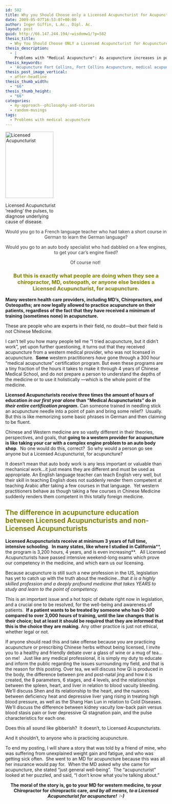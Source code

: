 ```yaml
---
id: 582
title: Why you Should Choose only a Licensed Acupuncturist for Acupuncture
date: 2009-05-07T16:53:07+00:00
author: Inger Giffin, L.Ac., Dipl. Ac.
layout: post
guid: http://66.147.244.194/~wisdomw1/?p=582
thesis_title:
  - Why You Should Choose ONLY a Licensed Acupuncturist for Acupuncture
thesis_description:
  - |
    Problems with "Medical Acupuncture": As acupuncture increases in popularity, MD's, Chiros, and others are practicing practice it. But are patients the ones who are losing out?
thesis_keywords:
  - 'Acupuncture Fort Collins, Fort Collins Acupuncture, medical acupuncture, '
thesis_post_image_vertical:
  - after-headline
thesis_thumb_width:
  - "66"
thesis_thumb_height:
  - "66"
categories:
  - my-approach--philosophy-and-stories
  - random-musings
tags:
  - Problems with medical acupuncture
---
```

<div id="attachment_659" style="width: 160px" class="wp-caption alignleft">
  <a title="Licensed Acupuncturist pulse diagnosis" href="http://www.wisdomwaysacupuncture.com/wp-content/uploads/2010/06/acupuncture-pulse-taking.jpg"><img class=" wp-image-659 " title="Licensed Acupuncturist doing pulse reading" src="http://www.wisdomwaysacupuncture.com/wp-content/uploads/2010/06/acupuncture-pulse-taking.jpg" alt="Licensed Acupuncturist" width="150" height="207" /></a>
  
  <p class="wp-caption-text">
    Licensed Acupuncturist &#8216;reading&#8217; the pulses, to diagnose underlying cause of disease.
  </p>
</div>

<p style="text-align: center;">
  <span style="color: #333333;">Would you go to a French language teacher who had taken a short course in German to learn the German language?</span>
</p>

<p style="text-align: center;">
  <span style="color: #333333;">Would you go to an auto body specialist who had dabbled on a few engines, to get your car’s engine fixed?</span>
</p>

<p style="text-align: center;">
  <span style="color: #808000;"><span style="color: #333333;">Of course not!</span>  </span>
</p>

<h3 style="text-align: center;">
  <span style="color: #808000;">But this is exactly what people are doing when they see a chiropractor, MD, osteopath, or anyone else besides a <strong>Licensed Acupuncturist</strong>, for acupuncture.</span>
</h3>

**Many western health care providers, including MD&#8217;s, Chiropractors, and Osteopaths; are now legally allowed to practice acupuncture on their patients, regardless of the fact that they have received a minimum of training (sometimes none) in acupuncture.**

These are people who are experts in their field, no doubt&#8212;but their field is not Chinese Medicine.

I can&#8217;t tell you how many people tell me &#8220;I tried acupuncture, but it didn&#8217;t work&#8221;, yet upon further questioning, it turns out that they received acupuncture from a western medical provider, who was not licensed in acupuncture.  **Some** western practitioners _have_ gone through a 300 hour &#8220;medical acupuncture&#8221; certification program. But even these programs are a tiny fraction of the hours it takes to make it through 4 years of Chinese Medical School, and do not prepare a person to understand the depths of the medicine or to use it holistically &#8212;which is the whole point of the medicine.

**Licensed Acupuncturists receive three times the amount of hours of education _in our first year alone_ than &#8220;Medical Acupuncturists&#8221; do _in their entire certification program_.** Can someone trained in needling stick an acupuncture needle into a point of pain and bring some relief?  Usually.  But this is like memorizing some basic phrases in German and then claiming to be fluent.

Chinese and Western medicine are so vastly different in their theories, perspectives, and goals, that **going to a western provider for acupuncture is like taking your car with a complex engine problem to an auto body shop**.  No one would do this, correct?  So why would a person go see anyone but a Licensed Acupuncturist, for acupuncture?

It doesn&#8217;t mean that auto body work is any less important or valuable than mechanical work&#8230;it just means they are different and must be used as appropriate. An English language teacher can teach English very well, but their skill in teaching English does not suddenly render them competent at teaching Arabic after taking a few courses in that language.  Yet western practitioners behave as though taking a few courses in Chinese Medicine suddenly renders them competent in this totally foreign medicine.

## <span style="color: #808000;">The difference in acupuncture education between Licensed Acupuncturists and non-Licensed Acupuncturists</span>

**Licensed Acupuncturists receive at minimum 3 years of full time, intensive schooling**.  **In many states, like where I studied** **in California****, the program is 3,200 hours, 4 years, and is even increasing**.   All Licensed Acupuncturists have passed intensive weekend-long exams which prove our competency in the medicine, and which earn us our licensing.

Because acupuncture is still such a new profession in the US, legislation has yet to catch up with the truth about the medicine&#8230;that _it is a highly skilled profession and a deeply profound medicine that takes YEARS to study and learn to the point of competency._

This is an important issue and a hot topic of debate right now in legislation, and a crucial one to be resolved, for the well-being and awareness of patients.  **If a patient wants to be treated by someone who has 0-300 compared to over 3,000 hours of training, until the law changes that is their choice; but at least it should be required that they are informed that this is the choice they are making.** Any other practice is just not ethical, whether legal or not.

If anyone should read this and take offense because you are practicing acupuncture or prescribing Chinese herbs without being licensed, I invite you to a healthy and friendly debate over a glass of wine or a mug of tea&#8230;on me!   Just like any medical professional, it is simply my duty to educate and inform the public regarding the issues surrounding my field, and that is the reason for this posting. Over tea, we will discuss how Qi is produced in the body, the difference between pre and post-natal jing and how it is created, the 8 parameters, 6 stages, and 4 levels, and the relationships between the spleen, heart, and liver in relation to blood vacuity bleeding. We&#8217;ll discuss Shen and its relationship to the heart, and the nuances between deficiency heat and depressive liver yang rising in treating high blood pressure, as well as the Shang Han Lun in relation to Cold Diseases.  We&#8217;ll discuss the difference between kidney vacuity low-back pain versus blood stasis pain or liver depressive Qi stagnation pain, and the pulse characteristics for each one.

Does this all sound like gibberish?  It doesn&#8217;t, to Licensed Acupuncturists.

And it shouldn&#8217;t, to anyone who is practicing acupuncture.

To end my posting, I will share a story that was told by a friend of mine, who was suffering from unexplained weight gain and fatigue, and who was getting sick often.  She went to an MD for acupuncture because this was all her insurance would pay for.  When the MD asked why she came for acupuncture, she stated &#8220;just general well-being&#8221;.  The &#8220;acupuncturist&#8221; looked at her puzzled, and said, &#8220;I don&#8217;t know what you&#8217;re talking about.&#8221;

<p style="text-align: center;">
  <strong>The moral of the story is, go to your MD for western medicine, to your Chiropractor for chiropractic care,<em> and by all means, to a Licensed Acupuncturist for acupuncture!  :-)</em></strong>
</p>
